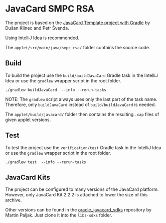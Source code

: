 # JavaCard SMPC RSA

The project is based on the [JavaCard Template project with Gradle](https://github.com/crocs-muni/javacard-gradle-template-edu) by Dušan Klinec and Petr Švenda.

Using IntelliJ Idea is recommended.

The `applet/src/main/java/smpc_rsa/` folder contains the source code.

## Build

To build the project use the `build/buildJavaCard` Gradle task in the IntelliJ Idea
or use the `gradlew` wrapper script in the root folder.

```
./gradlew buildJavaCard  --info --rerun-tasks
```

NOTE: The `gradlew` script always uses only the last part of the task name. Therefore,
only `buildJavaCard` instead of `build/buildJavaCard` is needed.

The `applet/build/javacard/` folder then contains the resulting `.cap` files of
given applet versions.


## Test

To test the project use the `verification/test` Gradle task in the IntelliJ Idea
or use the `gradlew` wrapper script in the root folder.

```
./gradlew test  --info --rerun-tasks
```

## JavaCard Kits

The project can be configured to many versions of the JavaCard platform.
However, only JavaCard Kit 2.2.2 is attached to lower the size of this archive.

Other versions can be found in the [oracle_javacard_sdks](https://github.com/martinpaljak/oracle_javacard_sdks)
repository by Martin Paljak. Just clone it into the `libs-sdks` folder.

